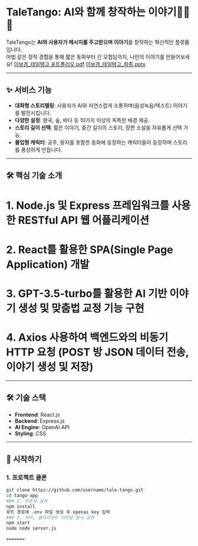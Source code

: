 # TaleTango: AI와 함께 창작하는 이야기💃🏻🕺

TaleTango는 **AI와 사용자가 메시지를 주고받으며 이야기**를 창작하는 혁신적인 플랫폼입니다.  
마법 같은 창작 경험을 통해 짧은 동화부터 긴 모험담까지, 나만의 이야기를 만들어보세요!
[이보경_테일탱고 포트폴리오.pdf](https://github.com/user-attachments/files/20040040/_.pdf)
[이보경_테일탱고_최종.pptx](https://github.com/user-attachments/files/20040042/_._.pptx)


---

## ✨ 서비스 기능
- **대화형 스토리텔링**: 사용자가 AI와 자연스럽게 소통하며(음성녹음/텍스트) 이야기를 발전시킵니다.
- **다양한 설정**: 왕국, 숲, 바다 등 10가지 이상의 독특한 배경 제공.
- **스토리 길이 선택**: 짧은 이야기, 중간 길이의 스토리, 장편 소설을 자유롭게 선택 가능.
- **몰입형 캐릭터**: 공주, 왕자를 포함한 동화에 등장하는 캐릭터들이 등장하며 스토리를 풍성하게 만듭니다.

---
## 🛠️ 핵심 기술 소개
# 1.  Node.js 및 Express 프레임워크를 사용한 RESTful API 웹 어플리케이션
# 2.  React를 활용한 SPA(Single Page Application) 개발
# 3.  GPT-3.5-turbo를 활용한 AI 기반 이야기 생성 및 맞춤법 교정 기능 구현 
# 4.  Axios 사용하여 백엔드와의 비동기 HTTP 요청 (POST 방 JSON 데이터 전송, 이야기 생성 및 저장)

---

## 🛠️ 기술 스택
- **Frontend**: React.js
- **Backend**: Express.js
- **AI Engine**: OpenAI API
- **Styling**: CSS

---

## 🚀 시작하기

### 1. 프로젝트 클론
```bash
git clone https://github.com/username/tale-tango.git
cd tango-app
### 2. 의존성 설치
npm install
루트 경로에 .env 파일 생성 후 openai key 입력
### 3. 서버, 클라이언트 터미널 동시 실행
npm start
node node server.js   

=======

